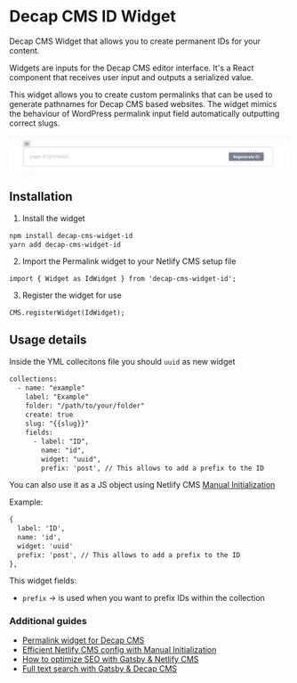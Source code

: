 # Decap CMS ID Widget

Decap CMS Widget that allows you to create permanent IDs for your content.

Widgets are inputs for the Decap CMS editor interface. It's a React component that receives user input and outputs a serialized value.

This widget allows you to create custom permalinks that can be used to generate pathnames for Decap CMS based websites. The widget mimics the behaviour of WordPress permalink input field automatically outputting correct slugs.

![ID widget](./assets/netlify-cms-widget-id.png)

## Installation

1. Install the widget

```
npm install decap-cms-widget-id
yarn add decap-cms-widget-id
```

2. Import the Permalink widget to your Netlify CMS setup file

```
import { Widget as IdWidget } from 'decap-cms-widget-id';
```

3. Register the widget for use

```
CMS.registerWidget(IdWidget);
```

## Usage details

Inside the YML collecitons file you should `uuid` as new widget

```
collections:
  - name: "example"
    label: "Example"
    folder: "/path/to/your/folder"
    create: true
    slug: "{{slug}}"
    fields:
      - label: "ID",
        name: "id",
        widget: "uuid",
        prefix: 'post', // This allows to add a prefix to the ID
```

You can also use it as a JS object using Netlify CMS [Manual Initialization](https://decapcms.org/docs/manual-initialization/)

Example:

```
{
  label: 'ID',
  name: 'id',
  widget: 'uuid'
  prefix: 'post', // This allows to add a prefix to the ID
},
```

This widget fields:

- `prefix` -> is used when you want to prefix IDs within the collection

### Additional guides

- [Permalink widget for Decap CMS](https://github.com/clean-commit/decap-cms-widget-permalink)
- [Efficient Netlify CMS config with Manual Initialization](https://mrkaluzny.com/blog/dry-decap-cms-config-with-manual-initialization/?utm_source=GitHub&utm_medium=henlo-gatsby)
- [How to optimize SEO with Gatsby & Netlify CMS](https://mrkaluzny.com/blog/how-to-optimize-seo-with-gatsby-netlify?utm_source=GitHub&utm_medium=henlo-gatsby)
- [Full text search with Gatsby & Decap CMS](https://mrkaluzny.com/blog/full-text-search-with-gatsby-and-decap-cms?utm_source=GitHub&utm_medium=henlo-gatsby)
